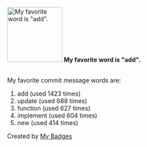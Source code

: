 <img src="https://my-badges.github.io/my-badges/favorite-word.png" alt="My favorite word is &quot;add&quot;." title="My favorite word is &quot;add&quot;." width="128">
<strong>My favorite word is &quot;add&quot;.</strong>
<br><br>

My favorite commit message words are:

1. add (used 1423 times)
2. update (used 688 times)
3. function (used 627 times)
4. implement (used 604 times)
5. new (used 414 times)


Created by <a href="https://github.com/my-badges/my-badges">My Badges</a>